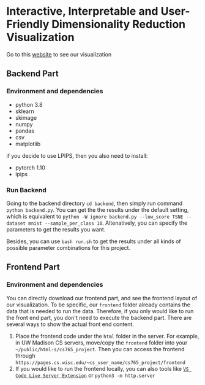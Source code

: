 # Interactive, Interpretable and User-Friendly Dimensionality Reduction Visualization
Go to this [website](https://pages.cs.wisc.edu/~mucai/cs765/cs765_project/DR_vis) to see our visualization
## Backend Part
### Environment and dependencies
- python 3.8
- sklearn
- skimage
- numpy
- pandas
- csv
- matplotlib 

if you decide to use LPIPS, then you also need to install:
- pytorch 1.10
- lpips

### Run Backend
Going to the backend directory `cd backend`, then simply run command `python backend.py`. You can get the 
the results under the default setting, which is equivalent to 
`python -W ignore backend.py --low_score TSNE --dataset mnist --sample_per_class 10`.
Altenatively, you can specify the parameters to get the results you want.

Besides, you can use `bash run.sh` to get the results under all kinds of possible 
parameter combinations for this project. 


## Frontend Part
### Environment and dependencies
You can directly download our frontend part, and see the frontend layout of our visualization. 
To be specific, our `frontend` folder already contains the data that is needed to run the data. Therefore, if you only would like to run the front end part,  you don't need to execute the backend part.
There are several ways to show the actual front end content.
1. Place the frontend code under the `html` folder in the server.
For example, in UW Madison CS servers, move/copy the `frontend` folder into your `~/public/html-s/cs765_project`.
Then you can access the frontend through  `https://pages.cs.wisc.edu/~cs_user_name/cs765_project/frontend`
2. If you would like to run the frontend locally, you can also tools like [`VS Code Live Server Extension`](https://marketplace.visualstudio.com/items?itemName=ritwickdey.LiveServer) or `python3 -m http.server`
